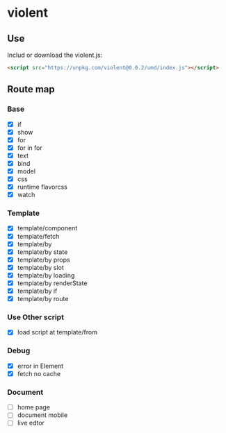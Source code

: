 # violent

## Use

Includ or download the violent.js:

```html
<script src="https://unpkg.com/violent@0.0.2/umd/index.js"></script>
```

## Route map

### Base

- [x] if
- [x] show
- [x] for
- [x] for in for
- [x] text
- [x] bind
- [x] model
- [x] css
- [x] runtime flavorcss
- [x] watch

### Template

- [x] template/component
- [x] template/fetch
- [x] template/by
- [x] template/by state
- [x] template/by props
- [x] template/by slot
- [x] template/by loading
- [x] template/by renderState
- [x] template/by if
- [x] template/by route

### Use Other script

- [x] load script at template/from

### Debug

- [x] error in Element
- [x] fetch no cache

### Document

- [ ] home page
- [ ] document mobile
- [ ] live edtor
